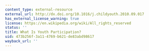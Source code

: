```yaml
---
content_type: external-resource
external_url: http://dx.doi.org/10.1016/j.childyouth.2010.09.017
has_external_license_warning: true
license: https://en.wikipedia.org/wiki/All_rights_reserved
status: ''
title: What Is Youth Participation?
uid: 473b256f-3a11-4769-b621-de83abd98617
wayback_url: ''
---
```

